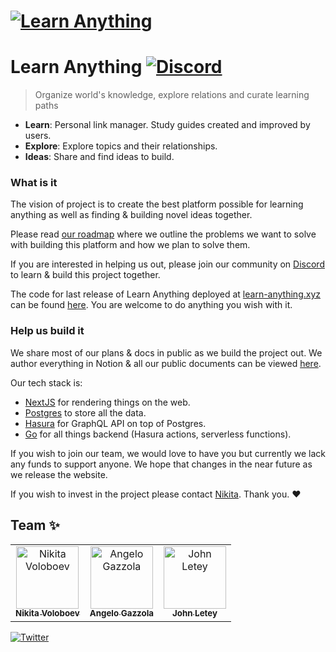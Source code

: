 # [![Learn Anything](https://raw.githubusercontent.com/learn-anything/docs/master/media/header.png)](https://learn-anything.xyz/)

# Learn Anything [![Discord](https://img.shields.io/badge/-Discord-0a0a0a.svg?style=flat&colorA=0a0a0a)](https://discord.gg/KKYdWjt)

> Organize world's knowledge, explore relations and curate learning paths

- **Learn**: Personal link manager. Study guides created and improved by users.
- **Explore**: Explore topics and their relationships.
- **Ideas**: Share and find ideas to build.

### What is it

The vision of project is to create the best platform possible for learning anything as well as finding & building novel ideas together.

Please read [our roadmap](https://docs.learn-anything.xyz/roadmap) where we outline the problems we want to solve with building this platform and how we plan to solve them.

If you are interested in helping us out, please join our community on [Discord](https://discord.gg/KKYdWjt) to learn & build this project together.

The code for last release of Learn Anything deployed at [learn-anything.xyz](https://learn-anything.xyz) can be found [here](https://github.com/learn-anything/2017-release). You are welcome to do anything you wish with it.

### Help us build it

We share most of our plans & docs in public as we build the project out. We author everything in Notion & all our public documents can be viewed [here](https://www.notion.so/learnany/Public-b3b8e046a6bc44549367b84423360b93).

Our tech stack is:

- [NextJS](https://nextjs.org) for rendering things on the web.
- [Postgres](https://www.postgresql.org) to store all the data.
- [Hasura](https://hasura.io) for GraphQL API on top of Postgres.
- [Go](https://golang.org) for all things backend (Hasura actions, serverless functions).

If you wish to join our team, we would love to have you but currently we lack any funds to support anyone. We hope that changes in the near future as we release the website.

If you wish to invest in the project please contact [Nikita](https://nikitavoloboev.xyz). Thank you. ❤️

## Team ✨

<table>
  <tr>
    <td align="center"><a href="https://nikitavoloboev.xyz"><img src="https://avatars0.githubusercontent.com/u/6391776?v=4" width="100px;" alt="Nikita Voloboev"/><br /><sub><b>Nikita Voloboev</b></sub></a></td>
    <td align="center"><a href="https://nglgzz.com/"><img src="https://avatars1.githubusercontent.com/u/13448636?v=4" width="100px;" alt="Angelo Gazzola"/><br /><sub><b>Angelo Gazzola</b></sub></a></td>
    <td align="center"><a href="https://github.com/jletey"><img src="https://avatars0.githubusercontent.com/u/62398724?v=4" width="100px;" alt="John Letey"/><br /><sub><b>John Letey</b></sub></a></td>
  </tr>
</table>

[![Twitter](http://bit.ly/latwitt)](https://twitter.com/learnanything_)
